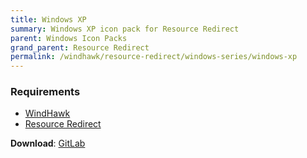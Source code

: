 ```yaml
---
title: Windows XP
summary: Windows XP icon pack for Resource Redirect
parent: Windows Icon Packs
grand_parent: Resource Redirect
permalink: /windhawk/resource-redirect/windows-series/windows-xp
---
```


### Requirements

- [WindHawk][WindHawk]
- [Resource Redirect][ResourceRedirect]

**Download**: [GitLab][GitLab]

<!-- ///////////////////////////////////////////////////////////////////////////////////////////////////////////////////////////////////////////////////// -->

[GitLab]: https://gitlab.com/the-back-room/resource-redirect/-/tree/main/icon-packs/Windows-XP

[WindHawk]: https://windhawk.net/
[ResourceRedirect]: https://windhawk.net/mods/icon-resource-redirect

<!-- ///////////////////////////////////////////////////////////////////////////////////////////////////////////////////////////////////////////////////// -->
